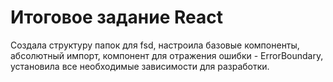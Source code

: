 # Итоговое задание React

Создала структуру папок для fsd, настроила базовые компоненты, абсолютный импорт, компонент для отражения ошибки - ErrorBoundary, установила все необходимые зависимости для разработки.
